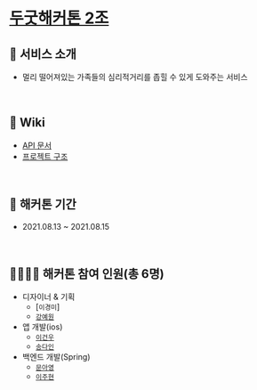 # [두굿해커톤 2조](https://event-us.kr/VQSsCeuiDpW2/event/33708)

## 🎯 서비스 소개
- 멀리 떨어져있는 가족들의 심리적거리를 좁힐 수 있게 도와주는 서비스
<br>

## 📝 Wiki
- [API 문서](https://github.com/DoGood-Hackathon-2/HappyHouse-Backend/wiki)
- [프로젝트 구조](https://github.com/DoGood-Hackathon-2/HappyHouse-Backend/wiki/%ED%94%84%EB%A1%9C%EC%A0%9D%ED%8A%B8-%EA%B5%AC%EC%A1%B0)

<br>

## 📆 해커톤 기간
- 2021.08.13 ~ 2021.08.15

<br>

## 👨‍👨‍👦‍👦 해커톤 참여 인원(총 6명)
- 디자이너 & 기획
    - [`이경미`]
    - [`강예원`](https://github.com/dolylupec)
- 앱 개발(ios)
    - [`이건우`](https://github.com/lgvv)
    - [`송다인`](https://github.com/songda515)
- 백엔드 개발(Spring)
    - [`문아영`](https://github.com/orgs/DoGood-Hackathon-2/people/ayoung0073)
    - [`이주현`](https://github.com/JuHyun419)
    
